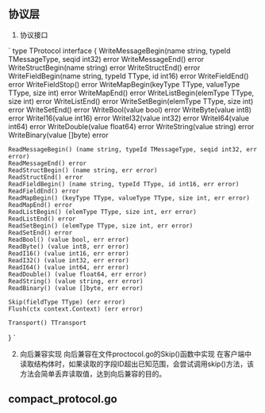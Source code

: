 ## 协议层
1. 协议接口

`
type TProtocol interface {
	WriteMessageBegin(name string, typeId TMessageType, seqid int32) error
	WriteMessageEnd() error
	WriteStructBegin(name string) error
	WriteStructEnd() error
	WriteFieldBegin(name string, typeId TType, id int16) error
	WriteFieldEnd() error
	WriteFieldStop() error
	WriteMapBegin(keyType TType, valueType TType, size int) error
	WriteMapEnd() error
	WriteListBegin(elemType TType, size int) error
	WriteListEnd() error
	WriteSetBegin(elemType TType, size int) error
	WriteSetEnd() error
	WriteBool(value bool) error
	WriteByte(value int8) error
	WriteI16(value int16) error
	WriteI32(value int32) error
	WriteI64(value int64) error
	WriteDouble(value float64) error
	WriteString(value string) error
	WriteBinary(value []byte) error

	ReadMessageBegin() (name string, typeId TMessageType, seqid int32, err error)
	ReadMessageEnd() error
	ReadStructBegin() (name string, err error)
	ReadStructEnd() error
	ReadFieldBegin() (name string, typeId TType, id int16, err error)
	ReadFieldEnd() error
	ReadMapBegin() (keyType TType, valueType TType, size int, err error)
	ReadMapEnd() error
	ReadListBegin() (elemType TType, size int, err error)
	ReadListEnd() error
	ReadSetBegin() (elemType TType, size int, err error)
	ReadSetEnd() error
	ReadBool() (value bool, err error)
	ReadByte() (value int8, err error)
	ReadI16() (value int16, err error)
	ReadI32() (value int32, err error)
	ReadI64() (value int64, err error)
	ReadDouble() (value float64, err error)
	ReadString() (value string, err error)
	ReadBinary() (value []byte, err error)

	Skip(fieldType TType) (err error)
	Flush(ctx context.Context) (err error)

	Transport() TTransport
}
`

2. 向后兼容实现
向后兼容在文件proctocol.go的Skip()函数中实现
在客户端中读取结构体时，如果读取的字段ID超出已知范围，会尝试调用skip()方法，该方法会简单丢弃读取值，达到向后兼容的目的。

## compact_protocol.go



